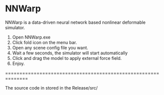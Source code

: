 # NNWarp
NNWarp is a data-driven neural network based nonlinear deformable simulator.

1. Open NNWarp.exe
2. Click fold icon on the menu bar.
3. Open any scene config file you want.
4. Wait a few seconds, the simulator will start automatically
5. Click and drag the model to apply external force field.
6. Enjoy.

==============================================================

The source code in stored in the Release/src/